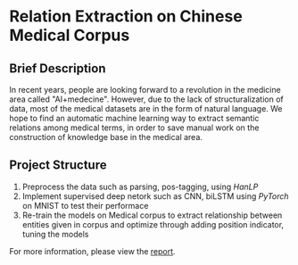 # **Relation Extraction on Chinese Medical Corpus**

## **Brief Description**

In recent years, people are looking forward to a revolution in the medicine area called "AI+medecine". However, due to the lack of structuralization of data, most of the medical datasets are in the form of natural language. We hope to find an automatic machine learning way to extract semantic relations among medical terms, in order to save manual work on the construction of knowledge base in the medical area.

## **Project Structure**

1. Preprocess the data such as parsing, pos-tagging, using *HanLP*
2. Implement supervised deep netork such as CNN, biLSTM using *PyTorch* on MNIST to test their performace
3. Re-train the models on Medical corpus to extract relationship between entities given in corpus and optimize through adding position indicator, tuning the models

For more information, please view the [report](Report.pdf).

